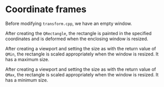 # Coordinate frames

Before modifying `transform.cpp`, we have an empty window.

After creating the `QRectangle`, the rectangle is painted in the specified coordinates and is deformed when the enclosing window is resized.

After creating a viewport and setting the size as with the return value of `QMin`, the rectangle is scaled appropriately when the window is resized. It has a maximum size.


After creating a viewport and setting the size as with the return value of `QMax`, the rectangle is scaled appropriately when the window is resized. It has a minimum size.

